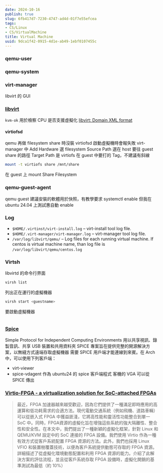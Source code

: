 ```yaml
---
date: 2024-10-16
publish: true
slug: 6fb417d7-7230-4747-ad4d-01f7e55efcea
tags:
- CS/Linux
- CS/VirtualMachine
title: Virtual Machine
uuid: 9dca1f42-0915-4d1e-ab49-1ebf0107455c
---
```

### qemu-user

### qemu-system

### virt-manager

libvirt 的 GUI

### [libvirt](https://libvirt.org/)

`kvm-ok` 用於檢察 CPU 是否支援虛擬化
[libvirt: Domain XML format](https://libvirt.org/formatdomain.html)

#### virtiofsd

qemu 再做 filesystem share 時沒裝 virtiofsd 啟動虛擬機時會報失敗
virt-manager 中 Add Hardware 選 filesystem
Source Path 選在 host  要往 guest share 的路徑
Target Path 是 virtiofs 在 guest 中要打的 Tag，不建議有斜線

```sh
mount -t virtiofs share /mnt/share
```

在 guest 上 mount Share Filesystem

### qemu-guest-agent

qemu guest 建議安裝的軟體用於快照，有教學要求 systemctl enable 但我在 ubuntu 24.04 上測試惠自動 enable

### Log

- `$HOME/.virtinst/virt-install.log` – virt-install tool log file.
- `$HOME/.virt-manager/virt-manager.log` – virt-manager tool log file.
- `/var/log/libvirt/qemu/` – Log files for each running virtual machine. If centos is virtual machine name, than log file is `/var/log/libvirt/qemu/centos.log`

### Virtsh

libvirtd 的命令行界面

```sh
virsh list
```

列出正在運行的虛擬機器

```sh
virsh start <guestname>
```

要啟動虛擬機器

```sh

```

### [Spice](https://spice-space.org/)

Simple Protocol for Independent Computing Environments
用以共享視訊、錄製音訊、共享 USB 裝置和共用資料夾
SPICE 專案旨在提供完整的開源解決方案，以無縫方式遠端存取虛擬機器
需要 SPICE 用戶端才能連線到來賓。在 Arch 中，可以使用下列客戶端：

- virt-viewer
- spice-vdagent 作為 ubuntu24 的 spice 客戶端程式
  客機的 VGA 可以從 SPICE 傳出

### [Virtio-FPGA - a virtualization solution for SoC-attached FPGAs](https://arxiv.org/abs/2304.01721)

> 最近，FPGA 加速器越來越受歡迎，因為它們提供了一種滿足即時應用的高運算和低功耗需求的合適方法。現代電動交通系統（例如飛機、道路車輛）可以從嵌入式 FPGA 中獲益匪淺，它將高性能和靈活性功能整合到單一 SoC 中。同時，FPGA資源的虛擬化旨在增強這些系統的強大隔離性、整合性和安全性。在本文中，我們提出了一種新穎的虛擬化框架，針對 Linux 和 QEMU/KVM 設定中的 SoC 連接的 FPGA 設備。我們使用 Virtio 作為一種有效方式從客戶系統配置 FPGA 資源的方法。此外，我們也採用 Linux VFIO 和裝置樹覆蓋技術，以便為客戶系統提供動態可存取的 FPGA 資源。詳細描述了從虛擬化環境動態配置和利用 FPGA 資源的能力。介紹了此解決方案的評估流程，並且從客戶系統存取 FPGA 設備時，虛擬化開銷的基準測試為最低（約 10%）
